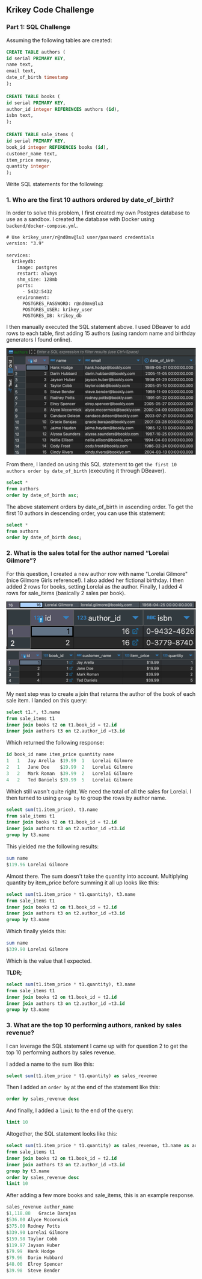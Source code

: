 ## Krikey Code Challenge

### Part 1: SQL Challenge

Assuming the following tables are created:

```sql
CREATE TABLE authors (
id serial PRIMARY KEY,
name text,
email text,
date_of_birth timestamp
);

CREATE TABLE books (
id serial PRIMARY KEY,
author_id integer REFERENCES authors (id),
isbn text,
);

CREATE TABLE sale_items (
id serial PRIMARY KEY,
book_id integer REFERENCES books (id),
customer_name text,
item_price money,
quantity integer
);
```

Write SQL statements for the following:

### 1. Who are the first 10 authors ordered by date_of_birth?

In order to solve this problem, I first created my own Postgres database to use as a sandbox. I created the database with Docker using `backend/docker-compose.yml`.

```
# Use krikey_user/r@nd0mv@lu3 user/password credentials
version: "3.9"

services:
  krikeydb:
    image: postgres
    restart: always
    shm_size: 128mb
    ports:
      - 5432:5432
    environment:
      POSTGRES_PASSWORD: r@nd0mv@lu3
      POSTGRES_USER: krikey_user
      POSTGRES_DB: krikey_db

```

I then manually executed the SQL statement above. I used DBeaver to add rows to each table, first adding 15 authors (using random name and birthday generators I found online).

<img src="images/authors_table.png" />

From there, I landed on using this SQL statement to get `the first 10 authors order by date_of_birth` (executing it through DBeaver).

```sql
select *
from authors
order by date_of_birth asc;
```

The above statement orders by date_of_birth in ascending order. To get the first 10 authors in descending order, you can use this statement:

```sql
select *
from authors
order by date_of_birth desc;
```

### 2. What is the sales total for the author named “Lorelai Gilmore”?

For this question, I created a new author row with name "Lorelai Gilmore" (nice Gilmore Girls reference!). I also added her fictional birthday. I then added 2 rows for books, setting Lorelai as the author. Finally, I added 4 rows for sale_items (basically 2 sales per book).

<img src="images/lorelai_gilmore.png" />
<img src="images/books.png" />
<img src="images/sale_items.png" />

My next step was to create a join that returns the author of the book of each sale item. I landed on this query:

```sql
select t1.*, t3.name
from sale_items t1
inner join books t2 on t1.book_id = t2.id
inner join authors t3 on t2.author_id =t3.id
```

Which returned the following response:

```sql
id book_id name item_price quantity name
1	1	Jay Arella	$19.99	1	Lorelai Gilmore
2	1	Jane Doe	$19.99	2	Lorelai Gilmore
3	2	Mark Roman	$39.99	2	Lorelai Gilmore
4	2	Ted Daniels	$39.99	5	Lorelai Gilmore
```

Which still wasn't quite right. We need the total of all the sales for Lorelai. I then turned to using `group by` to group the rows by author name.

```sql
select sum(t1.item_price), t3.name
from sale_items t1
inner join books t2 on t1.book_id = t2.id
inner join authors t3 on t2.author_id =t3.id
group by t3.name
```

This yielded me the following results:

```sql
sum name
$119.96	Lorelai Gilmore
```

Almost there. The sum doesn't take the quantity into account. Multiplying quantity by item_price before summing it all up looks like this:

```sql
select sum(t1.item_price * t1.quantity), t3.name
from sale_items t1
inner join books t2 on t1.book_id = t2.id
inner join authors t3 on t2.author_id =t3.id
group by t3.name
```

Which finally yields this:

```sql
sum name
$339.90	Lorelai Gilmore
```

Which is the value that I expected.

**TLDR;**

```sql
select sum(t1.item_price * t1.quantity), t3.name
from sale_items t1
inner join books t2 on t1.book_id = t2.id
inner join authors t3 on t2.author_id =t3.id
group by t3.name
```

### 3. What are the top 10 performing authors, ranked by sales revenue?

I can leverage the SQL statement I came up with for question 2 to get the top 10 performing authors by sales revenue.

I added a name to the sum like this:

```sql
select sum(t1.item_price * t1.quantity) as sales_revenue
```

Then I added an `order by` at the end of the statement like this:

```sql
order by sales_revenue desc
```

And finally, I added a `limit` to the end of the query:

```sql
limit 10
```

Altogether, the SQL statement looks like this:

```sql
select sum(t1.item_price * t1.quantity) as sales_revenue, t3.name as author_name
from sale_items t1
inner join books t2 on t1.book_id = t2.id
inner join authors t3 on t2.author_id =t3.id
group by t3.name
order by sales_revenue desc
limit 10
```

After adding a few more books and sale_items, this is an example response.

```sql
sales_revenue author_name
$1,118.88	Gracie Barajas
$536.00	Alyce Mccormick
$375.00	Rodney Potts
$339.90	Lorelai Gilmore
$159.98	Taylor Cobb
$119.97	Jayson Huber
$79.99	Hank Hodge
$79.96	Darin Hubbard
$48.00	Elroy Spencer
$39.98	Steve Bender
```
